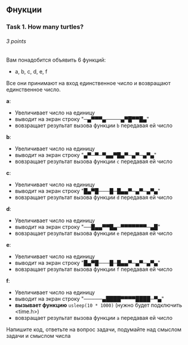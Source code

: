 ## Фнукции

### Task 1. How many turtles?
###### 3 points

Вам понадобится объявить 6 функций:
 - a, b, c, d, e, f
 
Все они принимают на вход единственное число и возвращают единственное число.

**a**:
 - Увеличивает число на единицу
 - выводит на экран строку "─▄▀▀▀▄────▄▀█▀▀█▄"
 - вовзращает результат вызова функции `b` передавая ей число

**b**:
 - Увеличивает число на единицу
 - выводит на экран строку "▄▀─▀─▀▄▄▀█▄▀─▄▀─▄▀▄"
 - вовзращает результат вызова функции `c` передавая ей число

**c**:
 - Увеличивает число на единицу
 - выводит на экран строку "█▄▀█───█─█▄▄▀─▄▀─▄▀▄"
 - вовзращает результат вызова функции `d` передавая ей число

**d**:
 - Увеличивает число на единицу
 - выводит на экран строку "──█▄▄▀▀█▄─▀▀▀▀▀▀▀─▄█"
 - вовзращает результат вызова функции `e` передавая ей число

**e**:
 - Увеличивает число на единицу
 - выводит на экран строку "█▄▀█───█─█▄▄▀─▄▀─▄▀▄"
 - вовзращает результат вызова функции `f` передавая ей число

**f**:
 - Увеличивает число на единицу
 - выводит на экран строку "─────▄████▀▀▀▀████─▀▄"
 - **вызывает функцию** `usleep(10 * 1000)` (нужно будет подключить <time.h>)
 - вовзращает результат вызова функции `a` передавая ей число

Напишите код, ответьте на вопрос задачи, подумайте над смыслом задачи и смыслом числа
